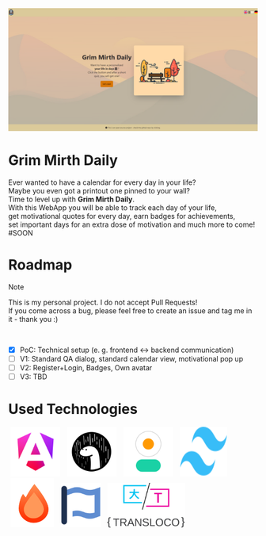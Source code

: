 <img src="readme-assets/welcome_screen.png" alt="Grim Mirth Daily home screen">

# Grim Mirth Daily
Ever wanted to have a calendar for every day in your life? <br>
Maybe you even got a printout one pinned to your wall? <br>
Time to level up with **Grim Mirth Daily**. <br>
With this WebApp you will be able to track each day of your life, <br>
get motivational quotes for every day, earn badges for achievements, <br>
set important days for an extra dose of motivation and much more to come! <br>
#SOON

# Roadmap
> [!NOTE]
> This is my personal project. I do not accept Pull Requests! <br>
> If you come across a bug, please feel free to create an issue and tag me in it - thank you :)

 <br>
 
- [x] PoC: Technical setup (e. g. frontend &harr; backend communication) <br>
- [ ] V1: Standard QA dialog, standard calendar view, motivational pop up
- [ ] V2: Register+Login, Badges, Own avatar
- [ ] V3: TBD

# Used Technologies

<p>
  <a href="https://angular.dev"><img src="readme-assets/angular.png" alt="Angular Logo" height="100" hspace="5"></a>
  <a href="https://deno.com"><img src="readme-assets/deno.png" alt="Deno Logo" height="100" hspace="5"></a>
  <a href="https://daisyui.com"><img src="readme-assets/daisyui.png" alt="DaisyUI Logo" height="100" hspace="5"></a>
  <a href="https://tailwindcss.com"><img src="readme-assets/tailwind.svg" alt="Tailwind Logo" height="100" width="95" hspace="5"></a>
  <a href="https://hono.dev"><img src="readme-assets/hono.png" alt="Hono Logo" height="100" hspace="5"></a>
  <a href="https://fontawesome.com"><img src="readme-assets/fontawesome.svg" alt="Font Awesome Logo" height="90" hspace="5"></a>
   <a href="https://jsverse.github.io/transloco"><img src="readme-assets/transloco.svg" alt="Transloco Logo" height="90" hspace="5"></a>
</p>

